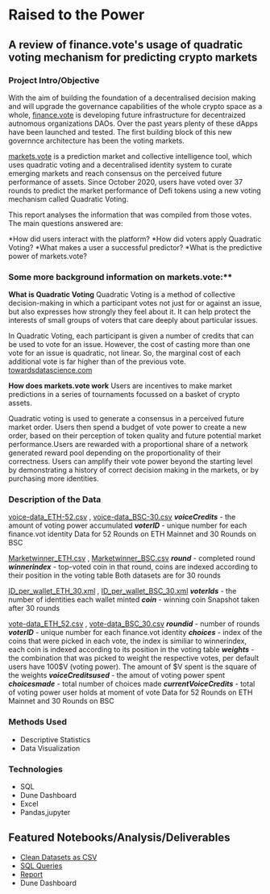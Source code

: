 # Raised to the Power 
## A review of finance.vote's usage of quadratic voting mechanism for predicting crypto markets


### Project Intro/Objective
With the aim of building the foundation of a decentralised decision making and will upgrade the governance capabilities of the whole crypto space as a whole, [finance.vote](https://www.finance.vote) is developing future infrastructure for decentraized autnomous organizations DAOs. Over the past years plenty of these dApps have been launched and tested. The first building block of this new governnce architecture has been the voting markets. 

[markets.vote](https://marketsdotvote.eth.link/#/) is a prediction market and collective intelligence tool, which uses quadratic voting and a decentralised identity system to curate emerging markets and reach consensus on the perceived future performance of assets. Since October 2020, users have voted over 37 rounds to predict the market performance of Defi tokens using a new voting mechanism called Quadratic Voting. 

This report analyses the information that was compiled from those votes. The main questions answered are:

*How did users interact with the platform?
*How did voters apply Quadratic Voting? 
*What makes a user a successful predictor?
*What is the predictive power of markets.vote?


### Some more background information on markets.vote:**

**What is Quadratic Voting**
Quadratic Voting is a method of collective decision-making in which a participant votes not just for or against an issue, but also expresses how strongly they feel about it. It can help protect the interests of small groups of voters that care deeply about particular issues. 

In Quadratic Voting, each participant is given a number of credits that can be used to vote for an issue. However, the cost of casting more than one vote for an issue is quadratic, not linear. So, the marginal cost of each additional vote is far higher than of the previous vote.
[towardsdatascience.com](https://towardsdatascience.com/what-is-quadratic-voting-4f81805d5a06)

**How does markets.vote work**
Users are incentives to make market predictions in a series of tournaments focussed on a basket of crypto assets. 

Quadratic voting is used to generate a consensus in a perceived future market order. Users then spend a budget of vote power to create a new order, based on their perception of token quality and future potential market performance.Users are rewarded with a proportional share of a network generated reward pool depending on the proportionality of their correctness. Users can amplify their vote power beyond the starting level by demonstrating a history of correct decision making in the markets, or by purchasing more identities.



### Description of the Data
[voice-data_ETH-52.csv](https://github.com/datadeo/market.vote_analysis/blob/main/voice-data_ETH_52.csv) ,
[voice-data_BSC-30.csv](https://github.com/datadeo/market.vote_analysis/blob/main/Vote-Data_BSC_30.csv)
***voiceCredits*** - the amount of voting power accumulated
***voterID*** - unique number for each finance.vot identity
Data for 52 Rounds on ETH Mainnet and 30 Rounds on BSC

[Marketwinner_ETH.csv](https://github.com/datadeo/market.vote_analysis/blob/main/Marketwinner_ETH.csv) ,
[Marketwinner_BSC.csv](https://github.com/datadeo/market.vote_analysis/blob/main/market_winner_bsc.csv)
***round*** - completed round
***winnerindex*** - top-voted coin in that round, coins are indexed according to their position in the voting table
Both datasets are for 30 rounds

[ID_per_wallet_ETH_30.xml](https://github.com/datadeo/market.vote_analysis/blob/main/ID_per_wallet_ETH_30.xml) ,
[ID_per_wallet_BSC_30.xml](https://github.com/datadeo/market.vote_analysis/blob/main/ID_per_wallet_BSC_30.xml)
***voterIds*** - the number of identities each wallet minted
***coin*** - winning coin
Snapshot taken after 30 rounds

[vote-data_ETH_52.csv](https://github.com/datadeo/market.vote_analysis/blob/main/vote-data_ETH_52.csv) ,
[vote-data_BSC_30.csv](https://github.com/datadeo/market.vote_analysis/blob/main/Vote-Data_BSC_30.csv)
***roundid*** - number of rounds
***voterID*** - unique number for each finance.vot identity
***choices*** - index of the coins that were picked in each vote, the index is similiar to winnerindex, each coin is indexed according to its position in the voting table
***weights*** - the combination that was picked to weight the respective votes, per default users have 100$V (voting power). The amount of $V spent is the square of the weights
***voiceCreditsused*** - the amout of voting power spent
***choicesmade*** - total number of choices made
***currentVoiceCredits*** - total of voting power user holds at moment of vote
Data for 52 Rounds on ETH Mainnet and 30 Rounds on BSC

### Methods Used
* Descriptive Statistics
* Data Visualization


### Technologies
* SQL
* Dune Dashboard
* Excel
* Pandas,jupyter


## Featured Notebooks/Analysis/Deliverables
* [Clean Datasets as CSV](https://github.com/Lizzl/market.vote_analysis)
* [SQL Queries](https://github.com/Lizzl/market.vote_analysis/blob/main/voting_markets_EDA.sql)
* [Report](https://cryptpad.fr/file/#/2/file/CEkavekX8koJowgJHwiLTWFA/)
* Dune Dashboard 



